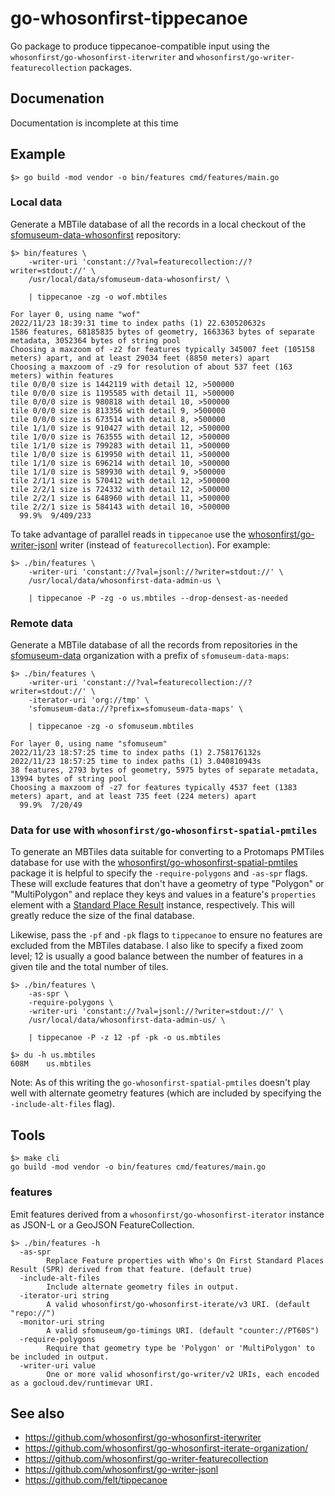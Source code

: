 # go-whosonfirst-tippecanoe

Go package to produce tippecanoe-compatible input using the `whosonfirst/go-whosonfirst-iterwriter` and `whosonfirst/go-writer-featurecollection` packages.

## Documenation

Documentation is incomplete at this time

## Example

```
$> go build -mod vendor -o bin/features cmd/features/main.go
```

### Local data

Generate a MBTile database of all the records in a local checkout of the [sfomuseum-data-whosonfirst](https://github.com/sfomuseum-data/sfomuseum-data-whosonfirst) repository:

```
$> bin/features \
	-writer-uri 'constant://?val=featurecollection://?writer=stdout://' \
	/usr/local/data/sfomuseum-data-whosonfirst/ \
	
	| tippecanoe -zg -o wof.mbtiles
	
For layer 0, using name "wof"
2022/11/23 18:39:31 time to index paths (1) 22.630520632s
1586 features, 68185835 bytes of geometry, 1663363 bytes of separate metadata, 3052364 bytes of string pool
Choosing a maxzoom of -z2 for features typically 345007 feet (105158 meters) apart, and at least 29034 feet (8850 meters) apart
Choosing a maxzoom of -z9 for resolution of about 537 feet (163 meters) within features
tile 0/0/0 size is 1442119 with detail 12, >500000    
tile 0/0/0 size is 1195585 with detail 11, >500000    
tile 0/0/0 size is 980818 with detail 10, >500000    
tile 0/0/0 size is 813356 with detail 9, >500000    
tile 0/0/0 size is 673514 with detail 8, >500000    
tile 1/1/0 size is 910427 with detail 12, >500000    
tile 1/0/0 size is 763555 with detail 12, >500000    
tile 1/1/0 size is 799283 with detail 11, >500000    
tile 1/0/0 size is 619950 with detail 11, >500000    
tile 1/1/0 size is 696214 with detail 10, >500000    
tile 1/1/0 size is 589930 with detail 9, >500000    
tile 2/1/1 size is 570412 with detail 12, >500000    
tile 2/2/1 size is 724332 with detail 12, >500000    
tile 2/2/1 size is 648960 with detail 11, >500000    
tile 2/2/1 size is 584143 with detail 10, >500000    
  99.9%  9/409/233  
```

To take advantage of parallel reads in `tippecanoe` use the [whosonfirst/go-writer-jsonl](https://github.com/whosonfirst/go-writer-jsonl) writer (instead of `featurecollection`). For example:

```
$> ./bin/features \
	-writer-uri 'constant://?val=jsonl://?writer=stdout://' \
	/usr/local/data/whosonfirst-data-admin-us \

	| tippecanoe -P -zg -o us.mbtiles --drop-densest-as-needed
```

### Remote data

Generate a MBTile database of all the records from repositories in the [sfomuseum-data](https://github.com/sfomuseum-data) organization with a prefix of `sfomuseum-data-maps`:

```
$> ./bin/features \
	-writer-uri 'constant://?val=featurecollection://?writer=stdout://' \
	-iterator-uri 'org://tmp' \
	'sfomuseum-data://?prefix=sfomuseum-data-maps' \
	
	| tippecanoe -zg -o sfomuseum.mbtiles
	
For layer 0, using name "sfomuseum"
2022/11/23 18:57:25 time to index paths (1) 2.758176132s
2022/11/23 18:57:25 time to index paths (1) 3.040810943s
38 features, 2793 bytes of geometry, 5975 bytes of separate metadata, 13994 bytes of string pool
Choosing a maxzoom of -z7 for features typically 4537 feet (1383 meters) apart, and at least 735 feet (224 meters) apart
  99.9%  7/20/49
```

### Data for use with `whosonfirst/go-whosonfirst-spatial-pmtiles`

To generate an MBTiles data suitable for converting to a Protomaps PMTiles database for use with the [whosonfirst/go-whosonfirst-spatial-pmtiles](https://github.com/whosonfirst/go-whosonfirst-spatial-pmtiles) package it is helpful to specify the `-require-polygons` and `-as-spr` flags. These will exclude features that don't have a geometry of type "Polygon" or "MultiPolygon" and replace they keys and values in a feature's `properties` element with a [Standard Place Result](https://github.com/whosonfirst/go-whosonfirst-spr) instance, respectively. This will greatly reduce the size of the final database.

Likewise, pass the `-pf` and `-pk` flags to `tippecanoe` to ensure no features are excluded from the MBTiles database. I also like to specify a fixed zoom level; 12 is usually a good balance between the number of features in a given tile and the total number of tiles.

```
$> ./bin/features \
	-as-spr \
	-require-polygons \
	-writer-uri 'constant://?val=jsonl://?writer=stdout://' \
	/usr/local/data/whosonfirst-data-admin-us/ \

	| tippecanoe -P -z 12 -pf -pk -o us.mbtiles

$> du -h us.mbtiles 
608M	us.mbtiles
```

Note: As of this writing the `go-whosonfirst-spatial-pmtiles` doesn't play well with alternate geometry features (which are included by specifying the `-include-alt-files` flag).

## Tools

```
$> make cli
go build -mod vendor -o bin/features cmd/features/main.go
```

### features

Emit features derived from a `whosonfirst/go-whosonfirst-iterator` instance as JSON-L or a GeoJSON FeatureCollection.

```
$> ./bin/features -h
  -as-spr
    	Replace Feature properties with Who's On First Standard Places Result (SPR) derived from that feature. (default true)
  -include-alt-files
    	Include alternate geometry files in output.
  -iterator-uri string
    	A valid whosonfirst/go-whosonfirst-iterate/v3 URI. (default "repo://")
  -monitor-uri string
    	A valid sfomuseum/go-timings URI. (default "counter://PT60S")
  -require-polygons
    	Require that geometry type be 'Polygon' or 'MultiPolygon' to be included in output.
  -writer-uri value
    	One or more valid whosonfirst/go-writer/v2 URIs, each encoded as a gocloud.dev/runtimevar URI.
```

## See also

* https://github.com/whosonfirst/go-whosonfirst-iterwriter
* https://github.com/whosonfirst/go-whosonfirst-iterate-organization/
* https://github.com/whosonfirst/go-writer-featurecollection
* https://github.com/whosonfirst/go-writer-jsonl
* https://github.com/felt/tippecanoe